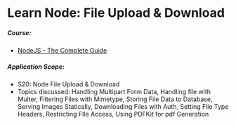 # Learn Node: File Upload & Download

##### Course:

- [NodeJS - The Complete Guide](https://www.udemy.com/course/nodejs-the-complete-guide)

##### Application Scope:

- S20: Node File Upload & Download
- Topics discussed: Handling Multipart Form Data, Handling file with Multer, Filtering Files with Mimetype, Storing File Data to Database, Serving Images Statically, Downloading Files with Auth, Setting File Type Headers, Restricting FIle Access, Using PDFKit for pdf Generation
